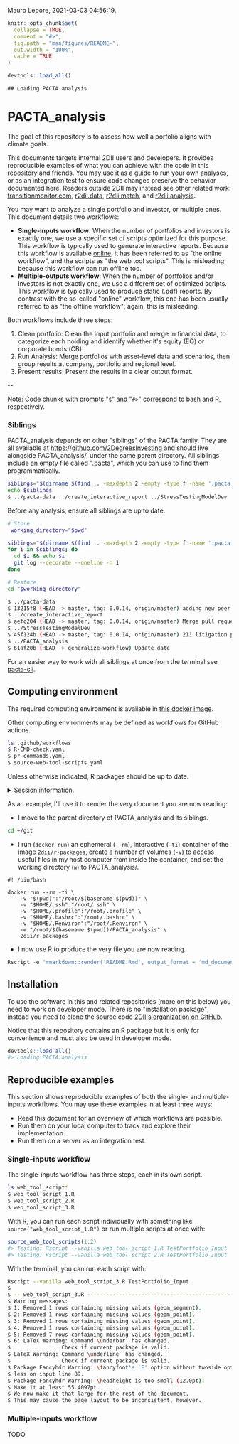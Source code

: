 Mauro Lepore, 2021-03-03 04:56:19.

<!-- README.md is generated from README.Rmd. Please edit that file -->
``` r
knitr::opts_chunk$set(
  collapse = TRUE,
  comment = "#>",
  fig.path = "man/figures/README-",
  out.width = "100%",
  cache = TRUE
)

devtools::load_all()
```

    ## Loading PACTA.analysis

# PACTA\_analysis

The goal of this repository is to assess how well a porfolio aligns with climate goals.

This documents targets internal 2DII users and developers. It provides reproducible examples of what you can achieve with the code in this repository and friends. You may use it as a guide to run your own analyses, or as an integration test to ensure code changes preserve the behavior documented here. Readers outside 2DII may instead see other related work: [transitionmonitor.com](https://platform.transitionmonitor.com/start), [r2dii.data](https://github.com/2DegreesInvesting/r2dii.data), [r2dii.match](https://github.com/2DegreesInvesting/r2dii.match), and [r2dii.analysis](https://github.com/2DegreesInvesting/r2dii.analysis).

You may want to analyze a single portfolio and investor, or multiple ones. This document details two workflows:

-   **Single-inputs workflow**: When the number of portfolios and investors is exactly one, we use a specific set of scripts optimized for this purpose. This workflow is typically used to generate interactive reports. Because this workflow is available [online](https://platform.transitionmonitor.com/start), it has been referred to as "the online workflow", and the scripts as "the web tool scripts". This is misleading because this workflow can run offline too.
-   **Multiple-outputs workflow**: When the number of portfolios and/or investors is not exactly one, we use a different set of optimized scripts. This workflow is typically used to produce static (.pdf) reports. By contrast with the so-called "online" workflow, this one has been usually referred to as "the offline workflow"; again, this is misleading.

Both workflows include three steps:

1.  Clean portfolio: Clean the input portfolio and merge in financial data, to categorize each holding and identify whether it's equity (EQ) or corporate bonds (CB).
2.  Run Analysis: Merge portfolios with asset-level data and scenarios, then group results at company, portfolio and regional level.
3.  Present results: Present the results in a clear output format.

--

Note: Code chunks with prompts "`$`" and "`#>`" correspond to bash and R, respectively.

### Siblings

PACTA\_analysis depends on other "siblings" of the PACTA family. They are all available at <https://github.com/2DegreesInvesting> and should live alongside PACTA\_analysis/, under the same parent directory. All siblings include an empty file called ".pacta", which you can use to find them programmatically.

``` bash
siblings="$(dirname $(find .. -maxdepth 2 -empty -type f -name '.pacta'))"
echo $siblings
$ ../pacta-data ../create_interactive_report ../StressTestingModelDev ../PACTA_analysis
```

Before any analysis, ensure all siblings are up to date.

``` bash
# Store
 working_directory="$pwd"

siblings="$(dirname $(find .. -maxdepth 2 -empty -type f -name '.pacta'))"
for i in $siblings; do
  cd $i && echo $i
  git log --decorate --oneline -n 1
done

# Restore
cd "$working_directory"

$ ../pacta-data
$ 13215f8 (HEAD -> master, tag: 0.0.14, origin/master) adding new peer files for Austria (#35)
$ ../create_interactive_report
$ aefc204 (HEAD -> master, tag: 0.0.14, origin/master) Merge pull request #380 from MonikaFu/375-format-scenario-names
$ ../StressTestingModelDev
$ 45f124b (HEAD -> master, tag: 0.0.14, origin/master) 211 litigation pf level (#220)
$ ../PACTA_analysis
$ 61af20b (HEAD -> generalize-workflow) Update date
```

For an easier way to work with all siblings at once from the terminal see [pacta-cli](https://github.com/2DegreesInvesting/pacta-cli).

## Computing environment

The required computing environment is available in [this docker image](https://github.com/2DegreesInvesting/docker/tree/master/r-packages).

Other computing environments may be defined as workflows for GitHub actions.

``` bash
ls .github/workflows
$ R-CMD-check.yaml
$ pr-commands.yaml
$ source-web-tool-scripts.yaml
```

Unless otherwise indicated, R packages should be up to date.

<details> <summary>Session information.</summary>

``` r
devtools::session_info()
#> - Session info ---------------------------------------------------------------
#>  setting  value                       
#>  version  R version 4.0.3 (2020-10-10)
#>  os       Ubuntu 18.04.5 LTS          
#>  system   x86_64, linux-gnu           
#>  ui       X11                         
#>  language (EN)                        
#>  collate  C                           
#>  ctype    C                           
#>  tz       Europe/Berlin               
#>  date     2021-03-03                  
#> 
#> - Packages -------------------------------------------------------------------
#>  ! package        * version    date       lib source        
#>    assertthat     * 0.2.1      2019-03-21 [1] RSPM (R 4.0.0)
#>    backports        1.2.0      2020-11-02 [1] RSPM (R 4.0.3)
#>    bookdown       * 0.21       2020-10-13 [1] RSPM (R 4.0.2)
#>    callr            3.5.1      2020-10-13 [1] RSPM (R 4.0.2)
#>    cellranger       1.1.0      2016-07-27 [1] RSPM (R 4.0.0)
#>    cli              2.1.0      2020-10-12 [1] RSPM (R 4.0.2)
#>    colorspace       1.4-1      2019-03-18 [1] RSPM (R 4.0.0)
#>    config         * 0.3        2018-03-27 [1] RSPM (R 4.0.0)
#>    conflicted     * 1.0.4      2019-06-21 [1] RSPM (R 4.0.0)
#>    countrycode    * 1.2.0      2020-05-22 [1] RSPM (R 4.0.0)
#>    crayon           1.3.4      2017-09-16 [1] RSPM (R 4.0.0)
#>    data.table     * 1.13.2     2020-10-19 [1] RSPM (R 4.0.3)
#>    desc             1.2.0      2018-05-01 [1] RSPM (R 4.0.0)
#>    devtools       * 2.3.2      2020-09-18 [1] RSPM (R 4.0.2)
#>    digest           0.6.27     2020-10-24 [1] RSPM (R 4.0.3)
#>    dplyr          * 1.0.2      2020-08-18 [1] RSPM (R 4.0.2)
#>    ellipsis         0.3.1      2020-05-15 [1] RSPM (R 4.0.0)
#>    evaluate         0.14       2019-05-28 [1] RSPM (R 4.0.0)
#>    fansi            0.4.1      2020-01-08 [1] RSPM (R 4.0.0)
#>    fs             * 1.5.0      2020-07-31 [1] RSPM (R 4.0.2)
#>    fst            * 0.9.4      2020-08-27 [1] RSPM (R 4.0.2)
#>    generics         0.1.0      2020-10-31 [1] RSPM (R 4.0.3)
#>    ggplot2        * 3.3.2      2020-06-19 [1] RSPM (R 4.0.1)
#>    glue           * 1.4.2      2020-08-27 [1] RSPM (R 4.0.2)
#>    gtable           0.3.0      2019-03-25 [1] RSPM (R 4.0.0)
#>    here           * 0.1        2017-05-28 [1] RSPM (R 4.0.0)
#>    hms              0.5.3      2020-01-08 [1] RSPM (R 4.0.0)
#>    htmltools        0.5.0      2020-06-16 [1] RSPM (R 4.0.1)
#>    janitor        * 2.0.1      2020-04-12 [1] RSPM (R 4.0.0)
#>    jsonlite       * 1.7.1      2020-09-07 [1] RSPM (R 4.0.2)
#>    knitr          * 1.30       2020-09-22 [1] RSPM (R 4.0.2)
#>    lattice          0.20-41    2020-04-02 [3] CRAN (R 4.0.0)
#>    lifecycle        0.2.0      2020-03-06 [1] RSPM (R 4.0.0)
#>    lubridate        1.7.9      2020-06-08 [1] RSPM (R 4.0.2)
#>    magrittr         1.5        2014-11-22 [1] RSPM (R 4.0.0)
#>    memoise          1.1.0      2017-04-21 [1] RSPM (R 4.0.0)
#>    munsell          0.5.0      2018-06-12 [1] RSPM (R 4.0.0)
#>  R PACTA.analysis * 0.0.0.9000 <NA>       [?] <NA>          
#>    pillar           1.4.6      2020-07-10 [1] RSPM (R 4.0.2)
#>    pkgbuild         1.1.0      2020-07-13 [1] RSPM (R 4.0.2)
#>    pkgconfig        2.0.3      2019-09-22 [1] RSPM (R 4.0.0)
#>    pkgload          1.1.0      2020-05-29 [1] RSPM (R 4.0.0)
#>    plyr             1.8.6      2020-03-03 [1] RSPM (R 4.0.2)
#>    prettyunits      1.1.1      2020-01-24 [1] RSPM (R 4.0.0)
#>    processx         3.4.4      2020-09-03 [1] RSPM (R 4.0.2)
#>    ps               1.4.0      2020-10-07 [1] RSPM (R 4.0.2)
#>    purrr          * 0.3.4      2020-04-17 [1] RSPM (R 4.0.0)
#>    R6               2.5.0      2020-10-28 [1] RSPM (R 4.0.3)
#>    Rcpp             1.0.5      2020-07-06 [1] RSPM (R 4.0.2)
#>    readr          * 1.4.0      2020-10-05 [1] RSPM (R 4.0.2)
#>    readxl         * 1.3.1      2019-03-13 [1] RSPM (R 4.0.2)
#>    remotes          2.2.0      2020-07-21 [1] RSPM (R 4.0.2)
#>    renv           * 0.12.1     2020-11-02 [1] RSPM (R 4.0.3)
#>    reshape2       * 1.4.4      2020-04-09 [1] RSPM (R 4.0.2)
#>    rlang          * 0.4.8      2020-10-08 [1] RSPM (R 4.0.2)
#>    rmarkdown      * 2.5        2020-10-21 [1] RSPM (R 4.0.3)
#>    rprojroot        1.3-2      2018-01-03 [1] RSPM (R 4.0.0)
#>    rstudioapi     * 0.11       2020-02-07 [1] RSPM (R 4.0.0)
#>    scales         * 1.1.1      2020-05-11 [1] RSPM (R 4.0.0)
#>    sessioninfo      1.1.1      2018-11-05 [1] RSPM (R 4.0.0)
#>    snakecase        0.11.0     2019-05-25 [1] RSPM (R 4.0.0)
#>    stringi          1.5.3      2020-09-09 [1] RSPM (R 4.0.2)
#>    stringr        * 1.4.0      2019-02-10 [1] RSPM (R 4.0.0)
#>    testthat       * 3.0.0      2020-10-31 [1] RSPM (R 4.0.3)
#>    tibble         * 3.0.4      2020-10-12 [1] RSPM (R 4.0.2)
#>    tidyr          * 1.1.2      2020-08-27 [1] RSPM (R 4.0.2)
#>    tidyselect     * 1.1.0      2020-05-11 [1] RSPM (R 4.0.0)
#>    usethis        * 1.6.3      2020-09-17 [1] RSPM (R 4.0.2)
#>    vctrs            0.3.4      2020-08-29 [1] RSPM (R 4.0.2)
#>    withr          * 2.3.0      2020-09-22 [1] RSPM (R 4.0.2)
#>    writexl        * 1.3.1      2020-08-26 [1] RSPM (R 4.0.2)
#>    xfun             0.19       2020-10-30 [1] RSPM (R 4.0.3)
#>    yaml             2.2.1      2020-02-01 [1] RSPM (R 4.0.0)
#>    zoo            * 1.8-8      2020-05-02 [1] RSPM (R 4.0.0)
#> 
#> [1] /usr/local/lib/R/site-library
#> [2] /usr/lib/R/site-library
#> [3] /usr/lib/R/library
#> 
#>  R -- Package was removed from disk.
```

</details>

As an example, I'll use it to render the very document you are now reading:

-   I move to the parent directory of PACTA\_analysis and its siblings.

``` bash
cd ~/git
```

-   I run (`docker run`) an ephemeral (`--rm`), interactive (`-ti`) container of the image `2dii/r-packages`, create a number of volumes (`-v`) to access useful files in my host computer from inside the container, and set the working directory (`w`) to PACTA\_analysis/.

<!-- -->

    #! /bin/bash

    docker run --rm -ti \
        -v "$(pwd)":"/root/$(basename $(pwd))" \
        -v "$HOME/.ssh":"/root/.ssh" \
        -v "$HOME/.profile":"/root/.profile" \
        -v "$HOME/.bashrc":"/root/.bashrc" \
        -v "$HOME/.Renviron":"/root/.Renviron" \
        -w "/root/$(basename $(pwd))/PACTA_analysis" \
        2dii/r-packages

-   I now use R to produce the very file you are now reading.

``` r
Rscript -e "rmarkdown::render('README.Rmd', output_format = 'md_document')"
```

## Installation

To use the software in this and related repositories (more on this below) you need to work on developer mode. There is no "installation package"; instead you need to clone the source code [2DII's organization on GitHub](https://github.com/2DegreesInvesting/).

Notice that this repository contains an R package but it is only for convenience and must also be used in developer mode.

``` r
devtools::load_all()
#> Loading PACTA.analysis
```

## Reproducible examples

This section shows reproducible examples of both the single- and multiple-inputs workflows. You may use these examples in at least three ways:

-   Read this document for an overview of which workflows are possible.
-   Run them on your local computer to track and explore their implementation.
-   Run them on a server as an integration test.

### Single-inputs workflow

The single-inputs workflow has three steps, each in its own script.

``` bash
ls web_tool_script*
$ web_tool_script_1.R
$ web_tool_script_2.R
$ web_tool_script_3.R
```

With R, you can run each script individually with something like `source("web_tool_script_1.R")` or run multiple scripts at once with:

``` r
source_web_tool_scripts(1:2)
#> Testing: Rscript --vanilla web_tool_script_1.R TestPortfolio_Input
#> Testing: Rscript --vanilla web_tool_script_2.R TestPortfolio_Input
```

With the terminal, you can run each script with:

``` bash
Rscript --vanilla web_tool_script_3.R TestPortfolio_Input  
$ 
$ -- web_tool_script_3.R ---------------------------------------------------------
$ Warning messages:
$ 1: Removed 1 rows containing missing values (geom_segment). 
$ 2: Removed 1 rows containing missing values (geom_point). 
$ 3: Removed 1 rows containing missing values (geom_point). 
$ 4: Removed 1 rows containing missing values (geom_point). 
$ 5: Removed 7 rows containing missing values (geom_point). 
$ 6: LaTeX Warning: Command \underbar  has changed.
$                Check if current package is valid.
$ LaTeX Warning: Command \underline  has changed.
$                Check if current package is valid.
$ Package Fancyhdr Warning: \fancyfoot's `E' option without twoside option is use
$ less on input line 89.
$ Package Fancyhdr Warning: \headheight is too small (12.0pt): 
$ Make it at least 55.4097pt.
$ We now make it that large for the rest of the document.
$ This may cause the page layout to be inconsistent, however.
```

### Multiple-inputs workflow

TODO
